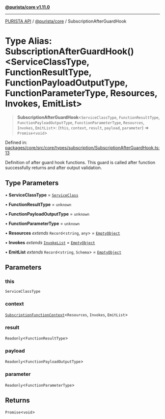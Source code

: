 [**@purista/core v1.11.0**](../README.md)

***

[PURISTA API](../../../packages.md) / [@purista/core](../README.md) / SubscriptionAfterGuardHook

# Type Alias: SubscriptionAfterGuardHook()\<ServiceClassType, FunctionResultType, FunctionPayloadOutputType, FunctionParameterType, Resources, Invokes, EmitList\>

> **SubscriptionAfterGuardHook**\<`ServiceClassType`, `FunctionResultType`, `FunctionPayloadOutputType`, `FunctionParameterType`, `Resources`, `Invokes`, `EmitList`\>: (`this`, `context`, `result`, `payload`, `parameter`) => `Promise`\<`void`\>

Defined in: [packages/core/src/core/types/subscription/SubscriptionAfterGuardHook.ts:13](https://github.com/puristajs/purista/blob/master/packages/core/src/core/types/subscription/SubscriptionAfterGuardHook.ts#L13)

Definition of after guard hook functions.
This guard is called after function successfully returns and after output validation.

## Type Parameters

• **ServiceClassType** = [`ServiceClass`](../interfaces/ServiceClass.md)

• **FunctionResultType** = `unknown`

• **FunctionPayloadOutputType** = `unknown`

• **FunctionParameterType** = `unknown`

• **Resources** *extends* `Record`\<`string`, `any`\> = [`EmptyObject`](EmptyObject.md)

• **Invokes** *extends* [`InvokeList`](InvokeList.md) = [`EmptyObject`](EmptyObject.md)

• **EmitList** *extends* `Record`\<`string`, `Schema`\> = [`EmptyObject`](EmptyObject.md)

## Parameters

### this

`ServiceClassType`

### context

[`SubscriptionFunctionContext`](SubscriptionFunctionContext.md)\<`Resources`, `Invokes`, `EmitList`\>

### result

`Readonly`\<`FunctionResultType`\>

### payload

`Readonly`\<`FunctionPayloadOutputType`\>

### parameter

`Readonly`\<`FunctionParameterType`\>

## Returns

`Promise`\<`void`\>
